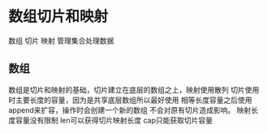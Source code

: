 # 数组切片和映射

数组 切片 映射 管理集合处理数据

## 数组

数组是切片和映射的基础，切片建立在底层的数组之上，映射使用散列
切片使用时主要长度的容量，因为是共享底层数组所以最好使用
相等长度容量之后使用append来扩容，操作时会创建一个新的数组
不会对原有切片造成影响。
映射长度容量没有限制
len可以获得切片映射长度
cap只能获取切片容量
